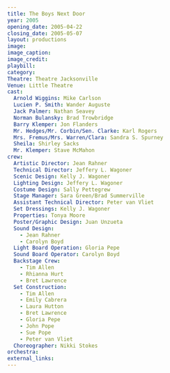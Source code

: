 ```yaml
---
title: The Boys Next Door
year: 2005
opening_date: 2005-04-22
closing_date: 2005-05-07
layout: productions
image:
image_caption:
image_credit:
playbill: 
category: 
Theatre: Theatre Jacksonville
Venue: Little Theatre
cast:
  Arnold Wiggins: Mike Carlson
  Lucien P. Smith: Wander Auguste
  Jack Palmer: Nathan Seavey
  Norman Bulansky: Brad Trowbridge
  Barry Klemper: Jon Flanders
  Mr. Hedges/Mr. Corbin/Sen. Clarke: Karl Rogers
  Mrs. Fremus/Mrs. Warren/Clara: Sandra S. Spurney
  Sheila: Shirley Sacks
  Mr. Klemper: Stave McMahon
crew:
  Artistic Director: Jean Rahner
  Technical Director: Jeffery L. Wagoner
  Scenic Design: Kelly J. Wagoner
  Lighting Design: Jeffery L. Wagoner
  Costume Design: Sally Pettegrew
  Stage Manager: Sara Green/Brad Summerville
  Assistant Technical Director: Peter van Vliet
  Set Dressings: Kelly J. Wagoner
  Properties: Tonya Moore
  Poster/Graphic Design: Juan Unzueta
  Sound Design: 
    - Jean Rahner
    - Carolyn Boyd
  Light Board Operation: Gloria Pepe
  Sound Board Operator: Carolyn Boyd
  Backstage Crew: 
    - Tim Allen
    - Rhianna Hurt
    - Bret Lawrence
  Set Construction: 
    - Tim Allen
    - Emily Cabrera
    - Laura Hutton
    - Bret Lawrence
    - Gloria Pepe
    - John Pope
    - Sue Pope
    - Peter van Vliet
  Choreographer: Nikki Stokes
orchestra:
external_links:
---
```

